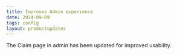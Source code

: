 ```yaml
---
title: Improves Admin experience
date: 2024-09-09
tags: config
layout: productupdates
---
```


The Claim page in admin has been updated for improved usability.

